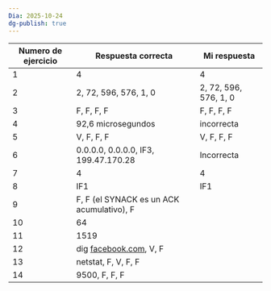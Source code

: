 ```yaml
---
Dia: 2025-10-24
dg-publish: true
---
```


| Numero de ejercicio | Respuesta correcta                             | Mi respuesta          |
| ------------------- | ---------------------------------------------- | --------------------- |
| 1                   | 4                                              | 4                     |
| 2                   | 2, 72, 596, 576, 1, 0                          | 2, 72, 596, 576, 1, 0 |
| 3                   | F, F, F, F                                     | F, F, F, F            |
| 4                   | 92,6 microsegundos                             | incorrecta            |
| 5                   | V, F, F, F                                     | V, F, F, F            |
| 6                   | 0.0.0.0, 0.0.0.0, IF3, 199.47.170.28           | Incorrecta            |
| 7                   | 4                                              | 4                     |
| 8                   | IF1                                            | IF1                   |
| 9                   | F, F (el SYNACK es un ACK acumulativo), F      |                       |
| 10                  | 64                                             |                       |
| 11                  | 1519                                           |                       |
| 12                  | dig [facebook.com](http://facebook.com/), V, F |                       |
| 13                  | netstat, F, V, F, F                            |                       |
| 14                  | 9500, F, F, F                                  |                       |
